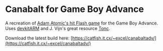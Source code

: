 # Canabalt for Game Boy Advance

A recreation of [Adam Atomic's hit Flash game](http://adamatomic.com/canabalt/) for the Game Boy Advance. Uses [devkitARM](https://devkitpro.org/) and J. Vijn's great resource [Tonc](http://www.coranac.com/tonc/text/toc.htm).

Download the latest build here: [https://catfish.it.cx/~excel/canabaltadv/](https://catfish.it.cx/~excel/canabaltadv/)
